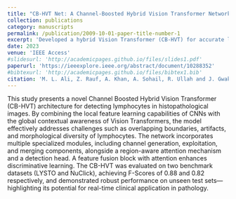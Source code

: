 ```yaml
---
title: "CB-HVT Net: A Channel-Boosted Hybrid Vision Transformer Network for Lymphocyte Detection in Histopathological Images"
collection: publications
category: manuscripts
permalink: /publication/2009-10-01-paper-title-number-1
excerpt: 'Developed a hybrid Vision Transformer (CB-HVT) for accurate lymphocyte detection in histopathological images.'
date: 2023
venue: 'IEEE Access'
#slidesurl: 'http://academicpages.github.io/files/slides1.pdf'
paperurl: 'https://ieeexplore.ieee.org/abstract/document/10288352'
#bibtexurl: 'http://academicpages.github.io/files/bibtex1.bib'
citation: 'M. L. Ali, Z. Rauf, A. Khan, A. Sohail, R. Ullah and J. Gwak, "CB-HVT Net: A Channel-Boosted Hybrid Vision Transformer Network for Lymphocyte Detection in Histopathological Images," in IEEE Access, vol. 11, pp. 115740-115750, 2023, doi: 10.1109/ACCESS.2023.3324383'
---
```

This study presents a novel Channel Boosted Hybrid Vision Transformer (CB-HVT) architecture for detecting lymphocytes in histopathological images. By combining the local feature learning capabilities of CNNs with the global contextual awareness of Vision Transformers, the model effectively addresses challenges such as overlapping boundaries, artifacts, and morphological diversity of lymphocytes. The network incorporates multiple specialized modules, including channel generation, exploitation, and merging components, alongside a region-aware attention mechanism and a detection head. A feature fusion block with attention enhances discriminative learning. The CB-HVT was evaluated on two benchmark datasets (LYSTO and NuClick), achieving F-Scores of 0.88 and 0.82 respectively, and demonstrated robust performance on unseen test sets—highlighting its potential for real-time clinical application in pathology.
